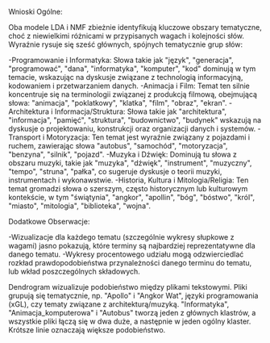 Wnioski Ogólne:

Oba modele LDA i NMF zbieżnie identyfikują kluczowe obszary tematyczne, choć z niewielkimi różnicami w przypisanych wagach i kolejności słów. Wyraźnie rysuje się sześć głównych, spójnych tematycznie grup słów:

-Programowanie i Informatyka: Słowa takie jak "język", "generacja", "programować", "dana", "informatyka", "komputer", "kod" dominują w tym temacie, wskazując na dyskusje związane z technologią informacyjną, kodowaniem i przetwarzaniem danych.
-Animacja i Film: Temat ten silnie koncentruje się na terminologii związanej z produkcją filmową, obejmującą słowa: "animacja", "poklatkowy", "klatka", "film", "obraz", "ekran".
-Architektura i Informacja/Struktura: Słowa takie jak "architektura", "informacja", "pamięć", "struktura", "budownictwo", "budynek" wskazują na dyskusje o projektowaniu, konstrukcji oraz organizacji danych i systemów.
-Transport i Motoryzacja: Ten temat jest wyraźnie związany z pojazdami i ruchem, zawierając słowa "autobus", "samochód", "motoryzacja", "benzyna", "silnik", "pojazd".
-Muzyka i Dźwięk: Dominują tu słowa z obszaru muzyki, takie jak "muzyka", "dźwięk", "instrument", "muzyczny", "tempo", "struna", "pałka", co sugeruje dyskusje o teorii muzyki, instrumentach i wykonawstwie.
-Historia, Kultura i Mitologia/Religia: Ten temat gromadzi słowa o szerszym, często historycznym lub kulturowym kontekście, w tym "świątynia", "angkor", "apollin", "bóg", "bóstwo", "król", "miasto", "mitologia", "biblioteka", "wojna".

Dodatkowe Obserwacje:

-Wizualizacje dla każdego tematu (szczególnie wykresy słupkowe z wagami) jasno pokazują, które terminy są najbardziej reprezentatywne dla danego tematu.
-Wykresy procentowego udziału mogą odzwierciedlać rozkład prawdopodobieństwa przynależności danego terminu do tematu, lub wkład poszczególnych składowych.

Dendrogram wizualizuje podobieństwo między plikami tekstowymi. Pliki grupują się tematycznie, np. "Apollo" i "Angkor Wat", języki programowania (xGL), czy tematy związane z architekturą/muzyką. "Informatyka", "Animacja_komputerowa" i "Autobus" tworzą jeden z głównych klastrów, a wszystkie pliki łączą się w dwa duże, a następnie w jeden ogólny klaster. Krótsze linie oznaczają większe podobieństwo.
